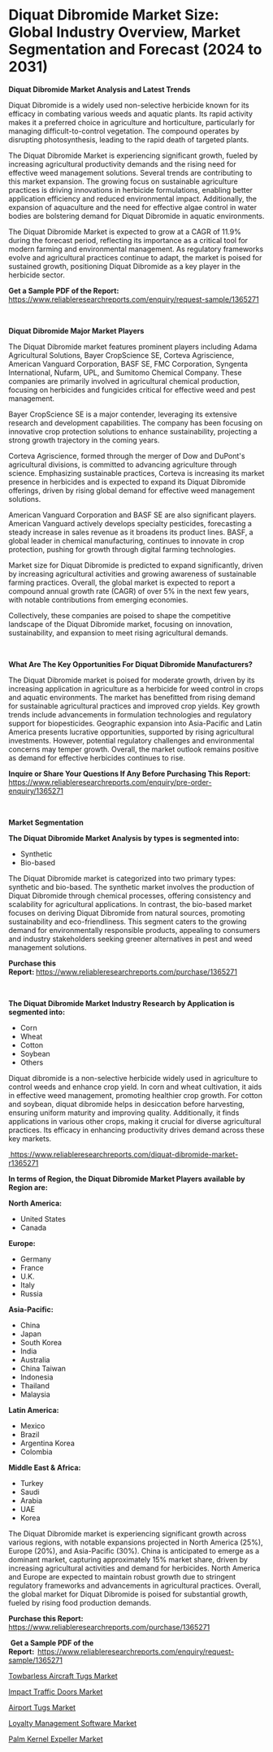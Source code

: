 <p><h1>Diquat Dibromide Market Size: Global Industry Overview, Market Segmentation and Forecast (2024 to 2031)</h1></p><p><strong>Diquat Dibromide Market Analysis and Latest Trends</strong></p>
<p><p>Diquat Dibromide is a widely used non-selective herbicide known for its efficacy in combating various weeds and aquatic plants. Its rapid activity makes it a preferred choice in agriculture and horticulture, particularly for managing difficult-to-control vegetation. The compound operates by disrupting photosynthesis, leading to the rapid death of targeted plants.</p><p>The Diquat Dibromide Market is experiencing significant growth, fueled by increasing agricultural productivity demands and the rising need for effective weed management solutions. Several trends are contributing to this market expansion. The growing focus on sustainable agriculture practices is driving innovations in herbicide formulations, enabling better application efficiency and reduced environmental impact. Additionally, the expansion of aquaculture and the need for effective algae control in water bodies are bolstering demand for Diquat Dibromide in aquatic environments.</p><p>The Diquat Dibromide Market is expected to grow at a CAGR of 11.9% during the forecast period, reflecting its importance as a critical tool for modern farming and environmental management. As regulatory frameworks evolve and agricultural practices continue to adapt, the market is poised for sustained growth, positioning Diquat Dibromide as a key player in the herbicide sector.</p></p>
<p><strong>Get a Sample PDF of the Report:&nbsp;</strong> <a href="https://www.reliableresearchreports.com/enquiry/request-sample/1365271?utm_campaign=12&utm_medium=2&utm_source=Github&utm_content=ia&utm_term=17112024&utm_id=diquat-dibromide">https://www.reliableresearchreports.com/enquiry/request-sample/1365271</a></p>
<p>&nbsp;</p>
<p><strong>Diquat Dibromide Major Market Players</strong></p>
<p><p>The Diquat Dibromide market features prominent players including Adama Agricultural Solutions, Bayer CropScience SE, Corteva Agriscience, American Vanguard Corporation, BASF SE, FMC Corporation, Syngenta International, Nufarm, UPL, and Sumitomo Chemical Company. These companies are primarily involved in agricultural chemical production, focusing on herbicides and fungicides critical for effective weed and pest management.</p><p>Bayer CropScience SE is a major contender, leveraging its extensive research and development capabilities. The company has been focusing on innovative crop protection solutions to enhance sustainability, projecting a strong growth trajectory in the coming years.</p><p>Corteva Agriscience, formed through the merger of Dow and DuPont's agricultural divisions, is committed to advancing agriculture through science. Emphasizing sustainable practices, Corteva is increasing its market presence in herbicides and is expected to expand its Diquat Dibromide offerings, driven by rising global demand for effective weed management solutions.</p><p>American Vanguard Corporation and BASF SE are also significant players. American Vanguard actively develops specialty pesticides, forecasting a steady increase in sales revenue as it broadens its product lines. BASF, a global leader in chemical manufacturing, continues to innovate in crop protection, pushing for growth through digital farming technologies.</p><p>Market size for Diquat Dibromide is predicted to expand significantly, driven by increasing agricultural activities and growing awareness of sustainable farming practices. Overall, the global market is expected to report a compound annual growth rate (CAGR) of over 5% in the next few years, with notable contributions from emerging economies.</p><p>Collectively, these companies are poised to shape the competitive landscape of the Diquat Dibromide market, focusing on innovation, sustainability, and expansion to meet rising agricultural demands.</p></p>
<p>&nbsp;</p>
<p><strong>What Are The Key Opportunities For Diquat Dibromide Manufacturers?</strong></p>
<p><p>The Diquat Dibromide market is poised for moderate growth, driven by its increasing application in agriculture as a herbicide for weed control in crops and aquatic environments. The market has benefitted from rising demand for sustainable agricultural practices and improved crop yields. Key growth trends include advancements in formulation technologies and regulatory support for biopesticides. Geographic expansion into Asia-Pacific and Latin America presents lucrative opportunities, supported by rising agricultural investments. However, potential regulatory challenges and environmental concerns may temper growth. Overall, the market outlook remains positive as demand for effective herbicides continues to rise.</p></p>
<p><strong>Inquire or Share Your Questions If Any Before Purchasing This Report:</strong> <a href="https://www.reliableresearchreports.com/enquiry/pre-order-enquiry/1365271?utm_campaign=12&utm_medium=2&utm_source=Github&utm_content=ia&utm_term=17112024&utm_id=diquat-dibromide">https://www.reliableresearchreports.com/enquiry/pre-order-enquiry/1365271</a></p>
<p>&nbsp;</p>
<p><strong>Market Segmentation</strong></p>
<p><strong>The Diquat Dibromide Market Analysis by types is segmented into:</strong></p>
<p><ul><li>Synthetic</li><li>Bio-based</li></ul></p>
<p><p>The Diquat Dibromide market is categorized into two primary types: synthetic and bio-based. The synthetic market involves the production of Diquat Dibromide through chemical processes, offering consistency and scalability for agricultural applications. In contrast, the bio-based market focuses on deriving Diquat Dibromide from natural sources, promoting sustainability and eco-friendliness. This segment caters to the growing demand for environmentally responsible products, appealing to consumers and industry stakeholders seeking greener alternatives in pest and weed management solutions.</p></p>
<p><strong>Purchase this Report:&nbsp;</strong><a href="https://www.reliableresearchreports.com/purchase/1365271?utm_campaign=12&utm_medium=2&utm_source=Github&utm_content=ia&utm_term=17112024&utm_id=diquat-dibromide">https://www.reliableresearchreports.com/purchase/1365271</a></p>
<p>&nbsp;</p>
<p><strong>The Diquat Dibromide Market Industry Research by Application is segmented into:</strong></p>
<p><ul><li>Corn</li><li>Wheat</li><li>Cotton</li><li>Soybean</li><li>Others</li></ul></p>
<p><p>Diquat dibromide is a non-selective herbicide widely used in agriculture to control weeds and enhance crop yield. In corn and wheat cultivation, it aids in effective weed management, promoting healthier crop growth. For cotton and soybean, diquat dibromide helps in desiccation before harvesting, ensuring uniform maturity and improving quality. Additionally, it finds applications in various other crops, making it crucial for diverse agricultural practices. Its efficacy in enhancing productivity drives demand across these key markets.</p></p>
<p><a href="https://www.reliableresearchreports.com/diquat-dibromide-market-r1365271?utm_campaign=12&utm_medium=2&utm_source=Github&utm_content=ia&utm_term=17112024&utm_id=diquat-dibromide">&nbsp;https://www.reliableresearchreports.com/diquat-dibromide-market-r1365271</a></p>
<p><strong>In terms of Region, the Diquat Dibromide Market Players available by Region are:</strong></p>
<p>
    <p> <strong> North America: </strong>
        <ul>
            <li>United States</li>
            <li>Canada</li>
        </ul>
        </p> 
    <p> <strong> Europe: </strong>
        <ul>
            <li>Germany</li>
            <li>France</li>
            <li>U.K.</li>
            <li>Italy</li>
            <li>Russia</li>
        </ul>
        </p> 
    <p> <strong> Asia-Pacific: </strong>
        <ul>
            <li>China</li>
            <li>Japan</li>
            <li>South Korea</li>
            <li>India</li>
            <li>Australia</li>
            <li>China Taiwan</li>
            <li>Indonesia</li>
            <li>Thailand</li>
            <li>Malaysia</li>
        </ul>
        </p> 
    <p> <strong> Latin America: </strong>
        <ul>
            <li>Mexico</li>
            <li>Brazil</li>
            <li>Argentina Korea</li>
            <li>Colombia</li>
        </ul>
        </p> 
    <p> <strong> Middle East & Africa: </strong>
        <ul>
            <li>Turkey</li>
            <li>Saudi</li>
            <li>Arabia</li>
            <li>UAE</li>
            <li>Korea</li>
        </ul>
    </p>
    </p>
<p><p>The Diquat Dibromide market is experiencing significant growth across various regions, with notable expansions projected in North America (25%), Europe (20%), and Asia-Pacific (30%). China is anticipated to emerge as a dominant market, capturing approximately 15% market share, driven by increasing agricultural activities and demand for herbicides. North America and Europe are expected to maintain robust growth due to stringent regulatory frameworks and advancements in agricultural practices. Overall, the global market for Diquat Dibromide is poised for substantial growth, fueled by rising food production demands.</p></p>
<p><strong>Purchase this Report: </strong><a href="https://www.reliableresearchreports.com/purchase/1365271?utm_campaign=12&utm_medium=2&utm_source=Github&utm_content=ia&utm_term=17112024&utm_id=diquat-dibromide">https://www.reliableresearchreports.com/purchase/1365271</a></p>
<p>&nbsp;<strong>Get a Sample PDF of the Report:&nbsp;&nbsp;</strong><a href="https://www.reliableresearchreports.com/enquiry/request-sample/1365271?utm_campaign=12&utm_medium=2&utm_source=Github&utm_content=ia&utm_term=17112024&utm_id=diquat-dibromide">https://www.reliableresearchreports.com/enquiry/request-sample/1365271</a></p>
<p><strong></strong></p>
<p><p><a href="https://www.linkedin.com/pulse/towbarless-aircraft-tugs-industry-resonance-57-amplification-5h5rc?utm_campaign=12&utm_medium=2&utm_source=Github&utm_content=ia&utm_term=17112024&utm_id=diquat-dibromide">Towbarless Aircraft Tugs Market</a></p><p><a href="https://github.com/JakirUddin511/Market-Research-Report-List-1/blob/main/impact-traffic-doors-market.md?utm_campaign=12&utm_medium=2&utm_source=Github&utm_content=ia&utm_term=17112024&utm_id=diquat-dibromide">Impact Traffic Doors Market</a></p><p><a href="https://www.linkedin.com/pulse/airport-tugs-sector-surge-99-growth-roadmap-2031-counsel-market-pjckf?utm_campaign=12&utm_medium=2&utm_source=Github&utm_content=ia&utm_term=17112024&utm_id=diquat-dibromide">Airport Tugs Market</a></p><p><a href="https://issuu.com/reportprime-2/docs/loyalty-management-software-market-_da04253f639aa6?utm_campaign=12&utm_medium=2&utm_source=Github&utm_content=ia&utm_term=17112024&utm_id=diquat-dibromide">Loyalty Management Software Market</a></p><p><a href="https://github.com/AbbasMahmud554/Market-Research-Report-List-1/blob/main/palm-kernel-expeller-market.md?utm_campaign=12&utm_medium=2&utm_source=Github&utm_content=ia&utm_term=17112024&utm_id=diquat-dibromide">Palm Kernel Expeller Market</a></p></p>